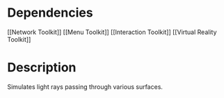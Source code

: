 # Dependencies
[[Network Toolkit]]
[[Menu Toolkit]]
[[Interaction Toolkit]]
[[Virtual Reality Toolkit]]

# Description
Simulates light rays passing through various surfaces.